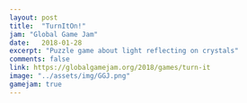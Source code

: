 ```yaml
---
layout: post
title:  "TurnItOn!"
jam: "Global Game Jam"
date:   2018-01-28
excerpt: "Puzzle game about light reflecting on crystals"
comments: false
link: https://globalgamejam.org/2018/games/turn-it
image: "../assets/img/GGJ.png"
gamejam: true
---
```

